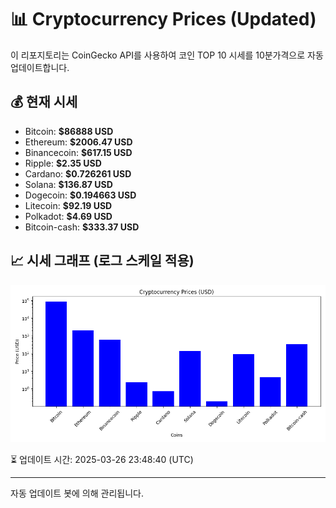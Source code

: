 
# 📊 Cryptocurrency Prices (Updated)

이 리포지토리는 CoinGecko API를 사용하여 코인 TOP 10 시세를 10분가격으로 자동 업데이트합니다.

## 💰 현재 시세
- Bitcoin: **$86888 USD**
- Ethereum: **$2006.47 USD**
- Binancecoin: **$617.15 USD**
- Ripple: **$2.35 USD**
- Cardano: **$0.726261 USD**
- Solana: **$136.87 USD**
- Dogecoin: **$0.194663 USD**
- Litecoin: **$92.19 USD**
- Polkadot: **$4.69 USD**
- Bitcoin-cash: **$333.37 USD**

## 📈 시세 그래프 (로그 스케일 적용)
![Crypto Prices](crypto_prices.png)

⏳ 업데이트 시간: 2025-03-26 23:48:40 (UTC)

---
자동 업데이트 봇에 의해 관리됩니다.
